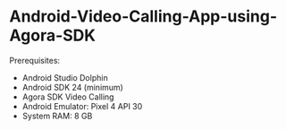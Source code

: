 # Android-Video-Calling-App-using-Agora-SDK

Prerequisites:
<ul>
  <li>Android Studio Dolphin</li>
  <li>Android SDK 24 (minimum)</li>
  <li>Agora SDK Video Calling</li>
  <li>Android Emulator: Pixel 4 API 30</li>
  <li>System RAM: 8 GB</li>
</ul>
